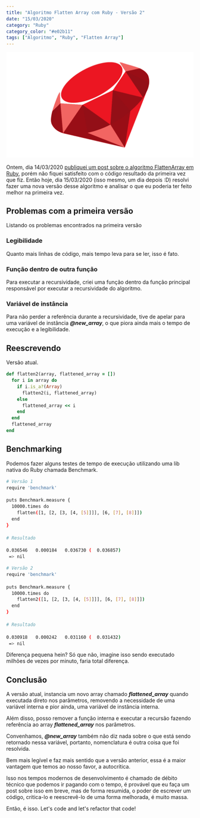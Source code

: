 ```yaml
---
title: "Algoritmo Flatten Array com Ruby - Versão 2"
date: "15/03/2020"
category: "Ruby"
category_color: "#e02b11"
tags: ["Algoritmo", "Ruby", "Flatten Array"]
---
```


![Flatten array com Ruby](./binary_gap.png)

Ontem, dia 14/03/2020 [publiquei um post sobre o algoritmo FlattenArray em Ruby](https://www.anchietajunior.com/blog/flatten_array), porém não fiquei satisfeito com o código resultado da primeira vez que fiz. Então hoje, dia 15/03/2020 (isso mesmo, um dia depois :D) resolvi fazer uma nova versão desse algoritmo e analisar o que eu poderia ter feito melhor na primeira vez.

## Problemas com a primeira versão

Listando os problemas encontrados na primeira versão

### Legibilidade

Quanto mais linhas de código, mais tempo leva para se ler, isso é fato.

### Função dentro de outra função

Para executar a recursividade, criei uma função dentro da função principal responsável por executar a recursividade do algoritmo.

### Variável de instância

Para não perder a referência durante a recursividade, tive de apelar para uma variável de instância ***@new_array***, o que piora ainda mais o tempo de execução e a legibilidade.

## Reescrevendo

Versão atual.

```ruby
def flatten2(array, flattened_array = [])
  for i in array do
    if i.is_a?(Array)
      flatten2(i, flattened_array)
    else
      flattened_array << i
    end
  end
  flattened_array
end
```

## Benchmarking

Podemos fazer alguns testes de tempo de execução utilizando uma lib nativa do Ruby chamada Benchmark.

```sh
# Versão 1
require 'benchmark'

puts Benchmark.measure {
  10000.times do
    flatten([1, [2, [3, [4, [5]]]], [6, [7], [8]]])
  end
}

# Resultado

0.036546   0.000184   0.036730 (  0.036857)
 => nil
```

```sh
# Versão 2
require 'benchmark'

puts Benchmark.measure {
  10000.times do
    flatten2([1, [2, [3, [4, [5]]]], [6, [7], [8]]])
  end
}

# Resultado

0.030918   0.000242   0.031160 (  0.031432)
 => nil
```

Diferença pequena hein? Só que não, imagine isso sendo executado milhões de vezes por minuto, faria total diferença.

## Conclusão

A versão atual, instancia um novo array chamado ***flattened_array*** quando executada direto nos parâmetros, removendo a necessidade de uma variável interna e pior ainda, uma variável de instância interna.

Além disso, posso remover a função interna e executar a recursão fazendo referência ao array ***flattened_array*** nos parâmetros.

Convenhamos, ***@new_array*** também não diz nada sobre o que está sendo retornado nessa variável, portanto, nomenclatura é outra coisa que foi resolvida.

Bem mais legível e faz mais sentido que a versão anterior, essa é a maior vantagem que temos ao nosso favor, a autocrítica. 

Isso nos tempos modernos de desenvolvimento é chamado de débito técnico que podemos ir pagando com o tempo, é provável que eu faça um post sobre isso em breve, mas de forma resumida, o poder de escrever um código, critica-lo e reescrevê-lo de uma forma melhorada, é muito massa.

Então, é isso. Let's code and let's refactor that code!
